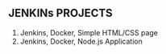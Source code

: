 ## JENKINs PROJECTS

1. Jenkins, Docker, Simple HTML/CSS page  
2. Jenkins, Docker, Node.js Application
